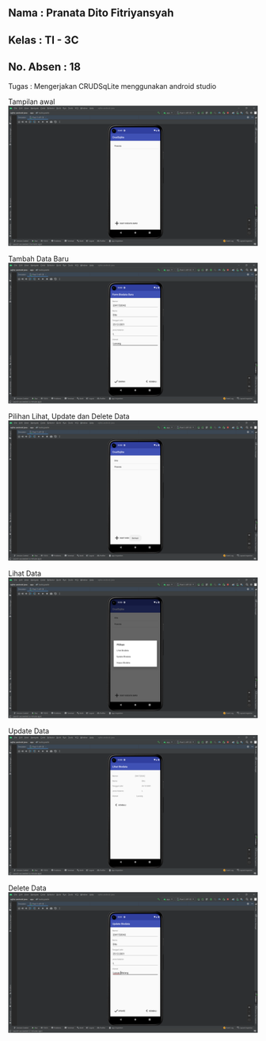 ## Nama      : Pranata Dito Fitriyansyah
## Kelas     : TI - 3C
## No. Absen : 18

Tugas : Mengerjakan CRUDSqLite menggunakan android studio

Tampilan awal
![Screenshot crud](images/01.png)

Tambah Data Baru
![Screenshot crud](images/02.png)

Pilihan Lihat, Update dan Delete Data
![Screenshot crud](images/03.png)

Lihat Data
![Screenshot crud](images/04.png)

Update Data
![Screenshot crud](images/05.png)

Delete Data 
![Screenshot crud](images/06.png)
